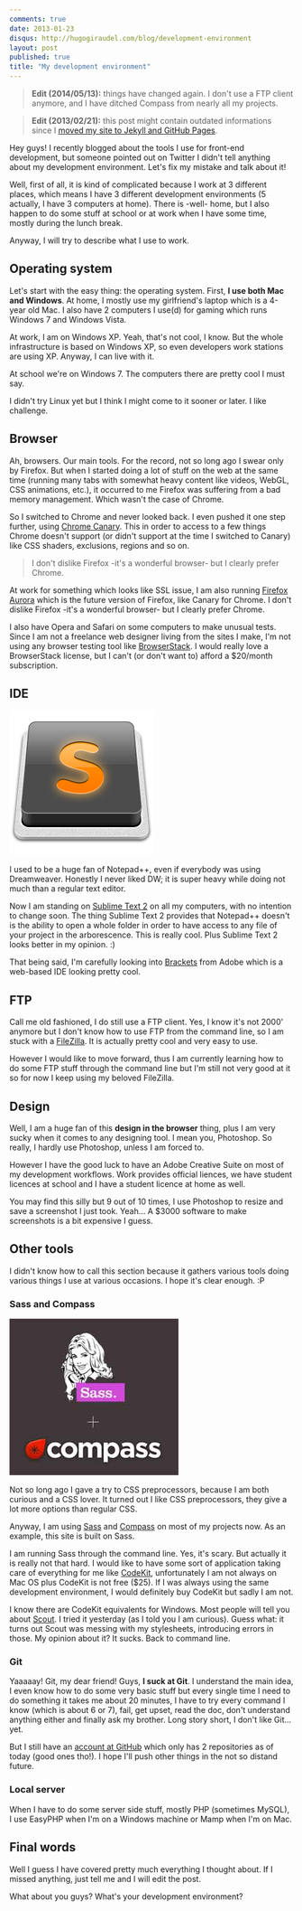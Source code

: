 ```yaml
---
comments: true
date: 2013-01-23
disqus: http://hugogiraudel.com/blog/development-environment
layout: post
published: true
title: "My development environment"
---
```


> **Edit (2014/05/13):** things have changed again. I don't use a FTP client anymore, and I have ditched Compass from nearly all my projects.

<!-- -->

> **Edit (2013/02/21):** this post might contain outdated informations since I [moved my site to Jekyll and GitHub Pages](http://hugogiraudel.com/2013/02/21/jekyll/).

Hey guys! I recently blogged about the tools I use for front-end development, but someone pointed out on Twitter I didn't tell anything about my development environment. Let's fix my mistake and talk about it!

Well, first of all, it is kind of complicated because I work at 3 different places, which means I have 3 different development environments (5 actually, I have 3 computers at home). There is -well- home, but I also happen to do some stuff at school or at work when I have some time, mostly during the lunch break.

Anyway, I will try to describe what I use to work.

## Operating system 

Let's start with the easy thing: the operating system. First, **I use both Mac and Windows**. At home, I mostly use my girlfriend's laptop which is a 4-year old Mac. I also have 2 computers I use(d) for gaming which runs Windows 7 and Windows Vista.

At work, I am on Windows XP. Yeah, that's not cool, I know. But the whole infrastructure is based on Windows XP, so even developers work stations are using XP. Anyway, I can live with it.

At school we're on Windows 7. The computers there are pretty cool I must say.

I didn't try Linux yet but I think I might come to it sooner or later. I like challenge.

## Browser 

Ah, browsers. Our main tools. For the record, not so long ago I swear only by Firefox. But when I started doing a lot of stuff on the web at the same time (running many tabs with somewhat heavy content like videos, WebGL, CSS animations, etc.), it occurred to me Firefox was suffering from a bad memory management. Which wasn't the case of Chrome.

So I switched to Chrome and never looked back. I even pushed it one step further, using [Chrome Canary](https://www.google.com/intl/en/chrome/browser/canary.html). This in order to access to a few things Chrome doesn't support (or didn't support at the time I switched to Canary) like CSS shaders, exclusions, regions and so on.

<blockquote class="pull-quote--right">I don't dislike Firefox -it's a wonderful browser- but I clearly prefer Chrome.</blockquote>

At work for something which looks like SSL issue, I am also running [Firefox Aurora](http://www.mozilla.org/fr/firefox/channel/) which is the future version of Firefox, like Canary for Chrome. I don't dislike Firefox -it's a wonderful browser- but I clearly prefer Chrome.

I also have Opera and Safari on some computers to make unusual tests. Since I am not a freelance web designer living from the sites I make, I'm not using any browser testing tool like [BrowserStack](http://www.browserstack.com/). I would really love a BrowserStack license, but I can't (or don't want to) afford a $20/month subscription.

## IDE

<img src="/images/development-environment__sublime-text.png" alt="Sublime Text 2" class="pull-image--right">

I used to be a huge fan of Notepad++, even if everybody was using Dreamweaver. Honestly I never liked DW; it is super heavy while doing not much than a regular text editor.

Now I am standing on [Sublime Text 2](http://www.sublimetext.com/2) on all my computers, with no intention to change soon. The thing Sublime Text 2 provides that Notepad++ doesn't is the ability to open a whole folder in order to have access to any file of your project in the arborescence. This is really cool. Plus Sublime Text 2 looks better in my opinion. :) 

That being said, I'm carefully looking into [Brackets](http://brackets.io/) from Adobe which is a web-based IDE looking pretty cool.

## FTP 

Call me old fashioned, I do still use a FTP client. Yes, I know it's not 2000' anymore but I don't know how to use FTP from the command line, so I am stuck with a [FileZilla](http://filezilla-project.org/). It is actually pretty cool and very easy to use.

However I would like to move forward, thus I am currently learning how to do some FTP stuff through the command line but I'm still not very good at it so for now I keep using my beloved FileZilla.

## Design 

Well, I am a huge fan of this **design in the browser** thing, plus I am very sucky when it comes to any designing tool. I mean you, Photoshop. So really, I hardly use Photoshop, unless I am forced to.

However I have the good luck to have an Adobe Creative Suite on most of my development workflows. Work provides official liences, we have student licences at school and I have a student licence at home as well.

You may find this silly but 9 out of 10 times, I use Photoshop to resize and save a screenshot I just took. Yeah... A $3000 software to make screenshots is a bit expensive I guess.

## Other tools 

I didn't know how to call this section because it gathers various tools doing various things I use at various occasions. I hope it's clear enough. :P

### Sass and Compass

<img src="/images/development-environment__sass-compass.jpg" alt="Sass and Compass" class="pull-image--right">

Not so long ago I gave a try to CSS preprocessors, because I am both curious and a CSS lover. It turned out I like CSS preprocessors, they give a lot more options than regular CSS.

Anyway, I am using [Sass](http://sass-lang.com/) and [Compass](http://compass-style.org/) on most of my projects now. As an example, this site is built on Sass.

I am running Sass through the command line. Yes, it's scary. But actually it is really not that hard. I would like to have some sort of application taking care of everything for me like [CodeKit](http://incident57.com/codekit/), unfortunately I am not always on Mac OS plus CodeKit is not free ($25). If I was always using the same development environment, I would definitely buy CodeKit but sadly I am not.

I know there are CodeKit equivalents for Windows. Most people will tell you about [Scout](http://mhs.github.com/scout-app/). I tried it yesterday (as I told you I am curious). Guess what: it turns out Scout was messing with my stylesheets, introducing errors in those. My opinion about it? It sucks. Back to command line.

### Git

Yaaaaay! Git, my dear friend! Guys, **I suck at Git**. I understand the main idea, I even know how to do some very basic stuff but every single time I need to do something it takes me about 20 minutes, I have to try every command I know (which is about 6 or 7), fail, get upset, read the doc, don't understand anything either and finally ask my brother. Long story short, I don't like Git... yet.

But I still have an [account at GitHub](https://github.com/HugoGiraudel) which only has 2 repositories as of today (good ones tho!). I hope I'll push other things in the not so distand future.

### Local server

When I have to do some server side stuff, mostly PHP (sometimes MySQL), I use EasyPHP when I'm on a Windows machine or Mamp when I'm on Mac.

## Final words

Well I guess I have covered pretty much everything I thought about. If I missed anything, just tell me and I will edit the post.

What about you guys? What's your development environment?


